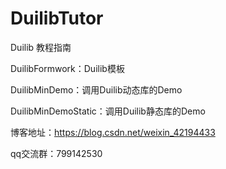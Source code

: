 # DuilibTutor
Duilib 教程指南

DuilibFormwork：Duilib模板

DuilibMinDemo：调用Duilib动态库的Demo

DuilibMinDemoStatic：调用Duilib静态库的Demo

博客地址：https://blog.csdn.net/weixin_42194433

qq交流群：799142530
